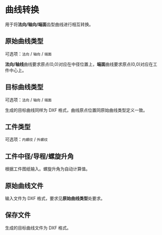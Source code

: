 # 曲线转换

用于将**法向/轴向/端面**齿型曲线进行相互转换。

## 原始曲线类型

可选项：`法向` / `轴向` / `端面`

**法向/轴线**曲线要求原点(0,0)对应在中径位置上，**端面**曲线要求原点(0,0)对应在工件中心上。

## 目标曲线类型

可选项：`法向` / `轴向` / `端面`

生成的目标曲线同样为 DXF 格式，曲线原点位置同原始曲线类型定义一致。

## 工件类型

可选项：`内螺纹` / `外螺纹`

## 工件中径/导程/螺旋升角

根据工件图纸输入。螺旋升角为自动计算值。

## 原始曲线文件

输入文件为 DXF 格式，要求见**原始曲线类型**处要求。

## 保存文件

生成的目标曲线文件为 DXF 格式。
